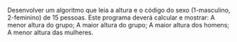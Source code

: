 Desenvolver um algoritmo que leia a altura e o código do sexo (1-masculino,
2-feminino) de 15 pessoas. Este programa deverá calcular e mostrar:
A menor altura do grupo;
A maior altura do grupo;
A maior altura dos homens;
A menor altura das mulheres.